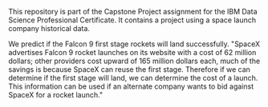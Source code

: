 This repository is part of the Capstone Project assignment for the IBM Data Science Professional Certificate.
It contains a project using a space launch company historical data. 

We predict if the Falcon 9 first stage rockets will land successfully. 
"SpaceX advertises Falcon 9 rocket launches on its website with a cost of 62 million dollars; other providers cost upward of 165 million dollars each, much of the savings is because SpaceX can reuse the first stage.
Therefore if we can determine if the first stage will land, we can determine the cost of a launch. This information can be used if an alternate company wants to bid against SpaceX for a rocket launch."

